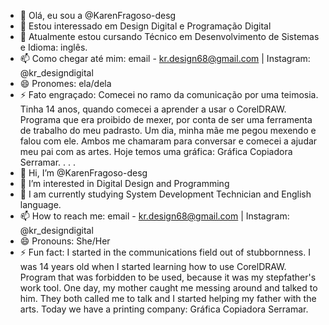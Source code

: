 - 👋 Olá, eu sou a @KarenFragoso-desg
- 👀 Estou interessado em Design Digital e Programação Digital
- 🌱 Atualmente estou cursando Técnico em Desenvolvimento de Sistemas e Idioma: inglês.
- 📫 Como chegar até mim: email - kr.design68@gmail.com | Instagram: @kr_designdigital
- 😄 Pronomes: ela/dela
- ⚡ Fato engraçado: Comecei no ramo da comunicação por uma teimosia. Tinha 14 anos, quando comecei a aprender a usar o CorelDRAW.
Programa que era proibido de mexer, por conta de ser uma ferramenta de trabalho do meu padrasto. Um dia, minha mãe me pegou mexendo e falou com ele.
Ambos me chamaram para conversar e comecei a ajudar meu pai com as artes.
Hoje temos uma gráfica: Gráfica Copiadora Serramar.
.
.
.
- 👋 Hi, I’m @KarenFragoso-desg
- 👀 I’m interested in Digital Design and Programming
- 🌱 I am currently studying System Development Technician and English language.
- 📫 How to reach me: email - kr.design68@gmail.com | Instagram: @kr_designdigital
- 😄 Pronouns: She/Her
- ⚡ Fun fact: I started in the communications field out of stubbornness. I was 14 years old when I started learning how to use CorelDRAW.
Program that was forbidden to be used, because it was my stepfather's work tool. One day, my mother caught me messing around and talked to him.
They both called me to talk and I started helping my father with the arts.
Today we have a printing company: Gráfica Copiadora Serramar.

<!---
KarenFragoso-desg/KarenFragoso-desg is a ✨ special ✨ repository because its `README.md` (this file) appears on your GitHub profile.
You can click the Preview link to take a look at your changes.
--->
